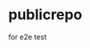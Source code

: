 # publicrepo
for e2e test

































































































































































































































































































































































































































































































































































































































































































































































































































































































































































































































































































































































































































































































































































































































































































































































































































































































































































































































































































































































































































































































































































































































































































































































































































































































































































































































































































































































































































































































































































































































































































































































































































































































































































































































































































































































































































































































































































































































































































